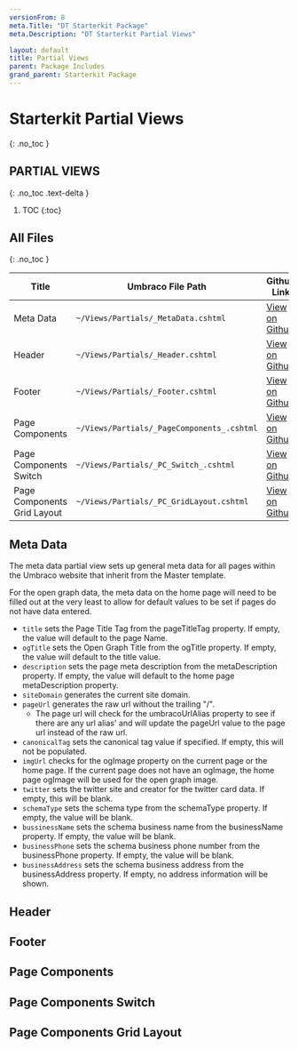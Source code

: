 ```yaml
---
versionFrom: 8
meta.Title: "DT Starterkit Package"
meta.Description: "DT Starterkit Partial Views"

layout: default
title: Partial Views
parent: Package Includes
grand_parent: Starterkit Package
---
```


# Starterkit Partial Views
{: .no_toc }

## PARTIAL VIEWS
{: .no_toc .text-delta }

1. TOC
{:toc}

## All Files
{: .no_toc }

| Title | Umbraco File Path | Github Link |
|-------|-------|-------|
| Meta Data | `~/Views/Partials/_MetaData.cshtml` | [View on Github](https://github.com/bkclerke/MyUmbDocs/blob/master/Starterkit-Package/v8/files/Views/Partials/_MetaData.cshtml) |
| Header | `~/Views/Partials/_Header.cshtml` | [View on Github](#) |
| Footer | `~/Views/Partials/_Footer.cshtml` | [View on Github](#) |
| Page Components | `~/Views/Partials/_PageComponents_.cshtml` | [View on Github](#) |
| Page Components Switch | `~/Views/Partials/_PC_Switch_.cshtml` | [View on Github](#) |
| Page Components Grid Layout | `~/Views/Partials/_PC_GridLayout.cshtml` | [View on Github](#) |


## Meta Data

The meta data partial view sets up general meta data for all pages within the Umbraco website that inherit from the Master template.

For the open graph data, the meta data on the home page will need to be filled out at the very least to allow for default values to be set if pages do not have data entered.

- `title` sets the Page Title Tag from the pageTitleTag property. If empty, the value will default to the page Name.
- `ogTitle` sets the Open Graph Title from the ogTitle property. If empty, the value will default to the title value.
- `description` sets the page meta description from the metaDescription property. If empty, the value will default to the home page metaDescription property.
- `siteDomain` generates the current site domain.
- `pageUrl` generates the raw url without the trailing "/".
  - The page url will check for the umbracoUrlAlias property to see if there are any url alias' and will update the pageUrl value to the page url instead of the raw url.
- `canonicalTag` sets the canonical tag value if specified. If empty, this will not be populated.
- `imgUrl` checks for the ogImage property on the current page or the home page. If the current page does not have an ogImage, the home page ogImage will be used for the open graph image. 
- `twitter` sets the twitter site and creator for the twitter card data. If empty, this will be blank.
- `schemaType` sets the schema type from the schemaType property. If empty, the value will be blank.
- `bussinessName` sets the schema business name from the businessName property. If empty, the value will be blank.
- `businessPhone` sets the schema business phone number from the businessPhone property. If empty, the value will be blank.
- `businessAddress` sets the schema business address from the businessAddress property. If empty, no address information will be shown.

## Header

## Footer

## Page Components

## Page Components Switch

## Page Components Grid Layout
